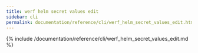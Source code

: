 ```yaml
---
title: werf helm secret values edit
sidebar: cli
permalink: documentation/reference/cli/werf_helm_secret_values_edit.html
---
```


{% include /documentation/reference/cli/werf_helm_secret_values_edit.md %}
